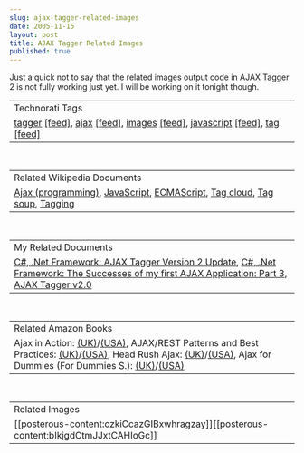 ```yaml
---
slug: ajax-tagger-related-images
date: 2005-11-15
layout: post
title: AJAX Tagger Related Images
published: true
---
```

Just a quick not to say that the related images output code in AJAX Tagger 2 is not fully working just yet.  I will be working on it tonight though.<p /><table class="TechnoratiHead TagHeader">
<tr><td>Technorati Tags</td></tr>
<tr class="Technorati"><td>
<a href="http://www.technorati.com/tag/tagger" class="Tag" rel="tag">tagger</a> <a href="http://feeds.technorati.com/feed/posts/tag/tagger" class="Tag">[feed]</a>, <a href="http://www.technorati.com/tag/ajax" class="Tag" rel="tag">ajax</a> <a href="http://feeds.technorati.com/feed/posts/tag/ajax" class="Tag">[feed]</a>, <a href="http://www.technorati.com/tag/images" class="Tag" rel="tag">images</a> <a href="http://feeds.technorati.com/feed/posts/tag/images" class="Tag">[feed]</a>, <a href="http://www.technorati.com/tag/javascript" class="Tag" rel="tag">javascript</a> <a href="http://feeds.technorati.com/feed/posts/tag/javascript" class="Tag">[feed]</a>, <a href="http://www.technorati.com/tag/tag" class="Tag" rel="tag">tag</a> <a href="http://feeds.technorati.com/feed/posts/tag/tag" class="Tag">[feed]</a>
</td></tr>
</table><br /><table class="TechnoratiHead TagHeader">
<tr><td>Related Wikipedia Documents</td></tr>
<tr class="Technorati"><td>
<a href="http://en.wikipedia.org/wiki/AJAX" class="Tag" rel="tag">Ajax (programming)</a>, <a href="http://en.wikipedia.org/wiki/JavaScript" class="Tag" rel="tag">JavaScript</a>, <a href="http://en.wikipedia.org/wiki/ECMAScript" class="Tag" rel="tag">ECMAScript</a>, <a href="http://en.wikipedia.org/wiki/Tag_cloud" class="Tag" rel="tag">Tag cloud</a>, <a href="http://en.wikipedia.org/wiki/Tag_Soup" class="Tag" rel="tag">Tag soup</a>, <a href="http://en.wikipedia.org/wiki/Tagging" class="Tag" rel="tag">Tagging</a>
</td></tr>
</table><br /><table class="TechnoratiHead TagHeader">
<tr><td>My Related Documents</td></tr>
<tr class="Technorati"><td>
<a href="http://www.kinlan.co.uk/2005/11/ajax-tagger-version-2-update.html" class="Tag" rel="tag">C#, .Net Framework: AJAX Tagger Version 2 Update</a>, <a href="http://www.kinlan.co.uk/2005/08/successes-of-my-first-ajax-application_15.html" class="Tag" rel="tag">C#, .Net Framework: The Successes of my first AJAX Application: Part 3</a>, <a href="http://www.kinlan.co.uk/AjaxExperiments/AjaxTag2" class="Tag" rel="tag">AJAX Tagger v2.0</a>
</td></tr>
</table><br /><table class="TechnoratiHead TagHeader">
<tr><td>Related Amazon Books</td></tr>
<tr class="Technorati"><td>Ajax in Action: <a href="http://www.amazon.co.uk/exec/obidos/redirect?tag=cnetfra-21&amp;link_code=xm2&amp;camp=2025&amp;creative=165953&amp;path=http://www.amazon.co.uk/gp/redirect.html%253fASIN=1932394613%2526tag=cnetfra-21%2526lcode=xm2%2526cID=2025%2526ccmID=165953%2526location=/o/ASIN/1932394613%25253FSubscriptionId=0CM2PVF6VAHJQKW5G782" class="Tag" rel="tag">(UK)</a>/<a href="http://www.amazon.com/exec/obidos/redirect?tag=cnetfra-20&amp;link_code=xm2&amp;camp=2025&amp;creative=165953&amp;path=http://www.amazon.com/gp/redirect.html%253fASIN=1932394613%2526tag=cnetfra-20%2526lcode=xm2%2526cID=2025%2526ccmID=165953%2526location=/o/ASIN/1932394613%25253FSubscriptionId=0CM2PVF6VAHJQKW5G782" class="Tag" rel="tag">(USA)</a>, AJAX/REST Patterns and Best Practices: <a href="http://www.amazon.co.uk/exec/obidos/redirect?tag=cnetfra-21&amp;link_code=xm2&amp;camp=2025&amp;creative=165953&amp;path=http://www.amazon.co.uk/gp/redirect.html%253fASIN=1590596161%2526tag=cnetfra-21%2526lcode=xm2%2526cID=2025%2526ccmID=165953%2526location=/o/ASIN/1590596161%25253FSubscriptionId=0CM2PVF6VAHJQKW5G782" class="Tag" rel="tag">(UK)</a>/<a href="http://www.amazon.com/exec/obidos/redirect?tag=cnetfra-20&amp;link_code=xm2&amp;camp=2025&amp;creative=165953&amp;path=http://www.amazon.com/gp/redirect.html%253fASIN=1590596161%2526tag=cnetfra-20%2526lcode=xm2%2526cID=2025%2526ccmID=165953%2526location=/o/ASIN/1590596161%25253FSubscriptionId=0CM2PVF6VAHJQKW5G782" class="Tag" rel="tag">(USA)</a>, Head Rush Ajax: <a href="http://www.amazon.co.uk/exec/obidos/redirect?tag=cnetfra-21&amp;link_code=xm2&amp;camp=2025&amp;creative=165953&amp;path=http://www.amazon.co.uk/gp/redirect.html%253fASIN=0596102259%2526tag=cnetfra-21%2526lcode=xm2%2526cID=2025%2526ccmID=165953%2526location=/o/ASIN/0596102259%25253FSubscriptionId=0CM2PVF6VAHJQKW5G782" class="Tag" rel="tag">(UK)</a>/<a href="http://www.amazon.com/exec/obidos/redirect?tag=cnetfra-20&amp;link_code=xm2&amp;camp=2025&amp;creative=165953&amp;path=http://www.amazon.com/gp/redirect.html%253fASIN=0596102259%2526tag=cnetfra-20%2526lcode=xm2%2526cID=2025%2526ccmID=165953%2526location=/o/ASIN/0596102259%25253FSubscriptionId=0CM2PVF6VAHJQKW5G782" class="Tag" rel="tag">(USA)</a>, Ajax for Dummies (For Dummies S.): <a href="http://www.amazon.co.uk/exec/obidos/redirect?tag=cnetfra-21&amp;link_code=xm2&amp;camp=2025&amp;creative=165953&amp;path=http://www.amazon.co.uk/gp/redirect.html%253fASIN=0471785970%2526tag=cnetfra-21%2526lcode=xm2%2526cID=2025%2526ccmID=165953%2526location=/o/ASIN/0471785970%25253FSubscriptionId=0CM2PVF6VAHJQKW5G782" class="Tag" rel="tag">(UK)</a>/<a href="http://www.amazon.com/exec/obidos/redirect?tag=cnetfra-20&amp;link_code=xm2&amp;camp=2025&amp;creative=165953&amp;path=http://www.amazon.com/gp/redirect.html%253fASIN=0471785970%2526tag=cnetfra-20%2526lcode=xm2%2526cID=2025%2526ccmID=165953%2526location=/o/ASIN/0471785970%25253FSubscriptionId=0CM2PVF6VAHJQKW5G782" class="Tag" rel="tag">(USA)</a>
</td></tr>
</table><br /><table class="TechnoratiHead TagHeader">
<tr><td>Related Images</td></tr>
<tr class="Technorati"><td><span>[[posterous-content:ozkiCcazGIBxwhragzay]]<span><span>[[posterous-content:bIkjgdCtmJJxtCAHIoGc]]<span></span></span></span></span></td></tr>
</table><br /><div class="blogger-post-footer"><img class="posterous_download_image" src="https://blogger.googleusercontent.com/tracker/8109338-113206258644481729?l=www.kinlan.co.uk%2Findex.html" height="1" alt="" width="1" /></div>

